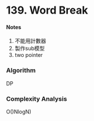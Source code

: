 # 139. Word Break

<h4>Notes</h4>

1. 不能用計數器
2. 製作sub模型
3. two pointer



<h3>Algorithm</h3>

DP


<h3>Complexity Analysis</h3>

O()NlogN)



